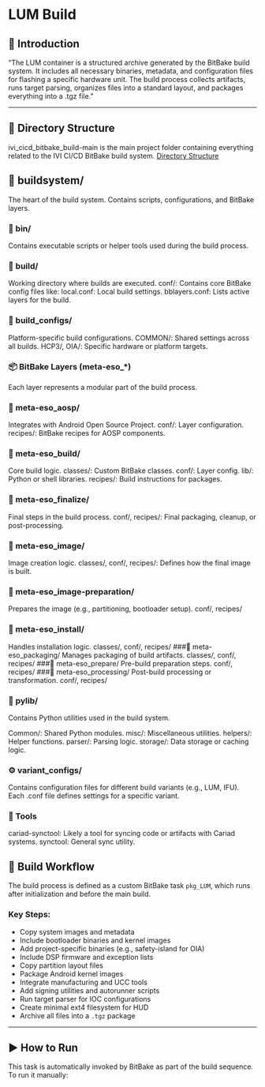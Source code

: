 # LUM Build 

## 📘 Introduction
“The LUM container is a structured archive generated by the BitBake build system. 
It includes all necessary binaries, metadata, and configuration files for flashing a specific hardware unit. 
The build process collects artifacts, runs target parsing, organizes files into a standard layout, and packages everything into a .tgz file.”

---

## 📁 Directory Structure
ivi_cicd_bitbake_build-main is the main project folder containing everything related to the IVI CI/CD BitBake build system.
[Directory Structure](https://github.com/ullas8431/test-LUM/blob/main/LUM-folder-structure.png)

## 📁 buildsystem/
The heart of the build system. Contains scripts, configurations, and BitBake layers.

### 🔹 bin/
Contains executable scripts or helper tools used during the build process.
### 🔹 build/
Working directory where builds are executed.
conf/: Contains core BitBake config files like:
local.conf: Local build settings.
bblayers.conf: Lists active layers for the build.
### 🔹 build_configs/
Platform-specific build configurations.
COMMON/: Shared settings across all builds.
HCP3/, OIA/: Specific hardware or platform targets.
### 📦 BitBake Layers (meta-eso_*)
Each layer represents a modular part of the build process.

### 🔹 meta-eso_aosp/
Integrates with Android Open Source Project.
conf/: Layer configuration.
recipes/: BitBake recipes for AOSP components.
### 🔹 meta-eso_build/
Core build logic.
classes/: Custom BitBake classes.
conf/: Layer config.
lib/: Python or shell libraries.
recipes/: Build instructions for packages.
### 🔹 meta-eso_finalize/
Final steps in the build process.
conf/, recipes/: Final packaging, cleanup, or post-processing.
### 🔹 meta-eso_image/
Image creation logic.
classes/, conf/, recipes/: Defines how the final image is built.
### 🔹 meta-eso_image-preparation/
Prepares the image (e.g., partitioning, bootloader setup).
conf/, recipes/
### 🔹 meta-eso_install/
Handles installation logic.
classes/, conf/, recipes/
###🔹 meta-eso_packaging/
Manages packaging of build artifacts.
classes/, conf/, recipes/
###🔹 meta-eso_prepare/
Pre-build preparation steps.
conf/, recipes/
###🔹 meta-eso_processing/
Post-build processing or transformation.
conf/, recipes/
### 🐍 pylib/
Contains Python utilities used in the build system.

Common/: Shared Python modules.
misc/: Miscellaneous utilities.
helpers/: Helper functions.
parser/: Parsing logic.
storage/: Data storage or caching logic.
### ⚙️ variant_configs/
Contains configuration files for different build variants (e.g., LUM, IFU).
Each .conf file defines settings for a specific variant.
### 🔧 Tools
cariad-synctool: Likely a tool for syncing code or artifacts with Cariad systems.
synctool: General sync utility.
 

## 🔄 Build Workflow
The build process is defined as a custom BitBake task `pkg_LUM`, which runs after initialization and before the main build.

### Key Steps:
- Copy system images and metadata
- Include bootloader binaries and kernel images
- Add project-specific binaries (e.g., safety-island for OIA)
- Include DSP firmware and exception lists
- Copy partition layout files
- Package Android kernel images
- Integrate manufacturing and UCC tools
- Add signing utilities and autorunner scripts
- Run target parser for IOC configurations
- Create minimal ext4 filesystem for HUD
- Archive all files into a `.tgz` package

---

## ▶️ How to Run
This task is automatically invoked by BitBake as part of the build sequence. To run it manually:



